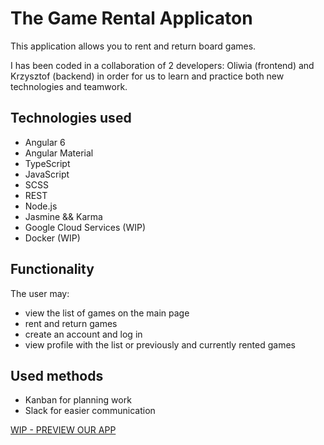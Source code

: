 # The Game Rental Applicaton

This application allows you to rent and return board games.

I has been coded in a collaboration of 2 developers: Oliwia (frontend) and Krzysztof (backend) in order for us to learn and practice both new technologies and teamwork.

## Technologies used

* Angular 6
* Angular Material
* TypeScript
* JavaScript
* SCSS
* REST
* Node.js
* Jasmine && Karma
* Google Cloud Services (WIP)
* Docker (WIP)

## Functionality

The user may:
* view the list of games on the main page
* rent and return games
* create an account and log in
* view profile with the list or previously and currently rented games

## Used methods

* Kanban for planning work
* Slack for easier communication

[WIP - PREVIEW OUR APP](WIP)
